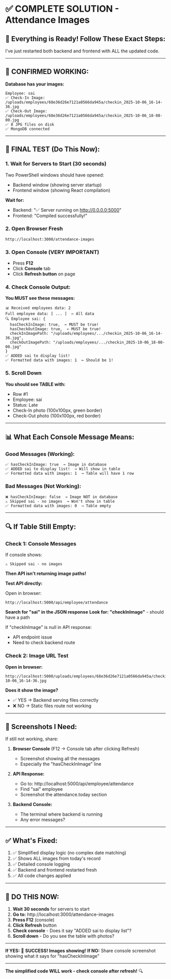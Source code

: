 # ✅ COMPLETE SOLUTION - Attendance Images

## 🎯 **Everything is Ready! Follow These Exact Steps:**

I've just restarted both backend and frontend with ALL the updated code.

---

## 📸 **CONFIRMED WORKING:**

**Database has your images:**
```
Employee: sai
✅ Check-In Image: /uploads/employees/68e36d26e7121a0566da945a/checkin_2025-10-06_16-14-36.jpg
✅ Check-Out Image: /uploads/employees/68e36d26e7121a0566da945a/checkin_2025-10-06_18-08-00.jpg
✅ 8 JPG files on disk
✅ MongoDB connected
```

---

## 🚀 **FINAL TEST (Do This Now):**

### **1. Wait for Servers to Start (30 seconds)**

Two PowerShell windows should have opened:
- Backend window (showing server startup)
- Frontend window (showing React compilation)

**Wait for:**
- Backend: "✅ Server running on http://0.0.0.0:5000"
- Frontend: "Compiled successfully!"

### **2. Open Browser Fresh**

```
http://localhost:3000/attendance-images
```

### **3. Open Console (VERY IMPORTANT)**

- Press **F12**
- Click **Console** tab
- Click **Refresh button** on page

### **4. Check Console Output:**

**You MUST see these messages:**
```
📊 Received employees data: 2
Full employee data: [ ... ]  ← All data
🔍 Employee sai: {
  hasCheckInImage: true,  ← MUST be true!
  hasCheckOutImage: true,  ← MUST be true!
  checkInImagePath: "/uploads/employees/.../checkin_2025-10-06_16-14-36.jpg",
  checkOutImagePath: "/uploads/employees/.../checkin_2025-10-06_18-08-00.jpg"
}
✅ ADDED sai to display list!
✅ Formatted data with images: 1  ← Should be 1!
```

### **5. Scroll Down**

**You should see TABLE with:**
- Row #1
- Employee: sai
- Status: Late
- Check-In photo (100x100px, green border)
- Check-Out photo (100x100px, red border)

---

## 📊 **What Each Console Message Means:**

### **Good Messages (Working):**
```
✅ hasCheckInImage: true  → Image in database
✅ ADDED sai to display list!  → Will show in table
✅ Formatted data with images: 1  → Table will have 1 row
```

### **Bad Messages (Not Working):**
```
❌ hasCheckInImage: false  → Image NOT in database
⚠️ Skipped sai - no images  → Won't show in table
✅ Formatted data with images: 0  → Table empty
```

---

## 🔍 **If Table Still Empty:**

### **Check 1: Console Messages**

If console shows:
```
⚠️ Skipped sai - no images
```

**Then API isn't returning image paths!**

**Test API directly:**

Open in browser:
```
http://localhost:5000/api/employee/attendance
```

**Search for "sai" in the JSON response**
**Look for: "checkInImage"** - should have a path

If "checkInImage" is null in API response:
- API endpoint issue
- Need to check backend route

### **Check 2: Image URL Test**

**Open in browser:**
```
http://localhost:5000/uploads/employees/68e36d26e7121a0566da945a/checkin_2025-10-06_16-14-36.jpg
```

**Does it show the image?**
- ✅ YES → Backend serving files correctly
- ❌ NO → Static files route not working

---

## 🎯 **Screenshots I Need:**

If still not working, share:

1. **Browser Console** (F12 → Console tab after clicking Refresh)
   - Screenshot showing all the messages
   - Especially the "hasCheckInImage" line

2. **API Response:**
   - Go to: http://localhost:5000/api/employee/attendance
   - Find "sai" employee
   - Screenshot the attendance.today section

3. **Backend Console:**
   - The terminal where backend is running
   - Any error messages?

---

## ✅ **What's Fixed:**

1. ✅ Simplified display logic (no complex date matching)
2. ✅ Shows ALL images from today's record
3. ✅ Detailed console logging
4. ✅ Backend and frontend restarted fresh
5. ✅ All code changes applied

---

## 🚀 **DO THIS NOW:**

1. **Wait 30 seconds** for servers to start
2. **Go to:** http://localhost:3000/attendance-images
3. **Press F12** (console)
4. **Click Refresh** button
5. **Check console** - Does it say "ADDED sai to display list"?
6. **Scroll down** - Do you see the table with photos?

---

**If YES:** 🎉 **SUCCESS! Images showing!**
**If NO:** Share console screenshot showing what it says for "hasCheckInImage"

---

**The simplified code WILL work - check console after refresh!** 🔍
